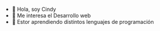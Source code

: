 - 👋 Hola, soy Cindy
- 👀 Me interesa el Desarrollo web
- 🌱 Estor aprendiendo distintos lenguajes de programación


<!---
PruebaGitHub1232/PruebaGitHub1232 is a ✨ special ✨ repository because its `README.md` (this file) appears on your GitHub profile.
You can click the Preview link to take a look at your changes.
--->
